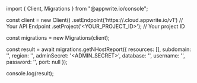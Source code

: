 import { Client, Migrations } from "@appwrite.io/console";

const client = new Client()
    .setEndpoint('https://<REGION>.cloud.appwrite.io/v1') // Your API Endpoint
    .setProject('<YOUR_PROJECT_ID>'); // Your project ID

const migrations = new Migrations(client);

const result = await migrations.getNHostReport({
    resources: [],
    subdomain: '<SUBDOMAIN>',
    region: '<REGION>',
    adminSecret: '<ADMIN_SECRET>',
    database: '<DATABASE>',
    username: '<USERNAME>',
    password: '<PASSWORD>',
    port: null
});

console.log(result);
